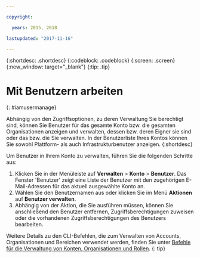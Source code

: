 ```yaml
---

copyright:

  years: 2015, 2018

lastupdated: "2017-11-16"

---
```


{:shortdesc: .shortdesc}
{:codeblock: .codeblock}
{:screen: .screen}
{:new_window: target="_blank"}
{:tip: .tip}

# Mit Benutzern arbeiten
{: #iamusermanage}

Abhängig von den Zugriffsoptionen, zu deren Verwaltung Sie berechtigt sind, können Sie Benutzer für das gesamte Konto bzw. die gesamten Organisationen anzeigen und verwalten, dessen bzw. deren Eigner sie sind oder das bzw. die Sie verwalten. In der Benutzerliste Ihres Kontos können Sie sowohl Plattform- als auch Infrastrukturbenutzer anzeigen.
{:shortdesc}

Um Benutzer in Ihrem Konto zu verwalten, führen Sie die folgenden Schritte aus:

1. Klicken Sie in der Menüleiste auf **Verwalten** &gt; **Konto** &gt; **Benutzer**. Das Fenster 'Benutzer' zeigt eine Liste der Benutzer mit den zugehörigen E-Mail-Adressen für das aktuell ausgewählte Konto an.
2. Wählen Sie den Benutzernamen aus oder klicken Sie im Menü **Aktionen** auf **Benutzer verwalten**.
3. Abhängig von der Aktion, die Sie ausführen müssen, können Sie anschließend den Benutzer entfernen, Zugriffsberechtigungen zuweisen oder die vorhandenen Zugriffsberechtigungen des Benutzers bearbeiten.

Weitere Details zu den CLI-Befehlen, die zum Verwalten von Accounts, Organisationen und Bereichen verwendet werden, finden Sie unter [Befehle für die Verwaltung von Konten, Organisationen und Rollen](/docs/cli/reference/bluemix_cli/bx_cli.html#bx_commands_acctorg).
{: tip}

